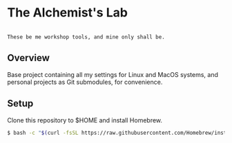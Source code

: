 # The Alchemist's Lab
```

These be me workshop tools, and mine only shall be.

```

## Overview
Base project containing all my settings for Linux and MacOS systems,
and personal projects as Git submodules, for convenience.

## Setup
Clone this repository to $HOME and install Homebrew.

```sh
$ bash -c "$(curl -fsSL https://raw.githubusercontent.com/Homebrew/install/HEAD/install.sh)"
```
